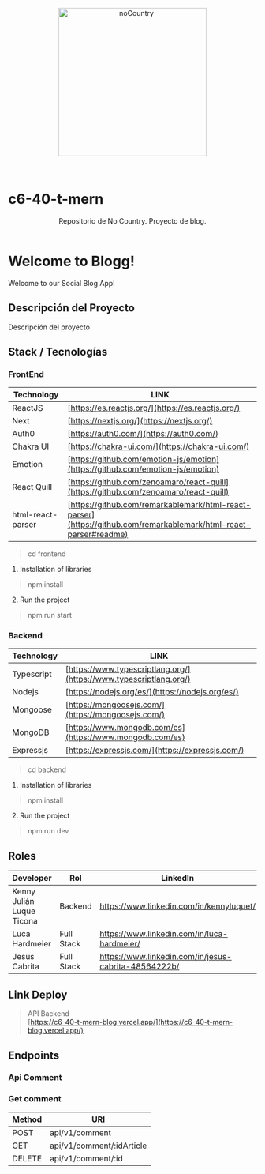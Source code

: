 <p align="center">
  <img src="https://user-images.githubusercontent.com/96850176/182723355-b0eaa185-c6be-408a-8cfb-46eb6e7c4ffc.png" width="300" alt="noCountry"/>
  </a>
</p>
<br />

# c6-40-t-mern
<header>Repositorio de No Country. Proyecto de blog.</header>

<h1>Welcome to Blogg!</h1>
<p>Welcome to our Social Blog App!</p>

## Descripción del Proyecto
<p>
  Descripción del proyecto
</p>

<!-- ## Installation
**Clone the Repository**
```
git clone https://github.com/No-Country/c6-40-t-mern
cd c6-40-t-mern
``` -->

## Stack / Tecnologías

<h3>FrontEnd</h3>

| Technology | LINK |
| ------ | ------ |
| ReactJS | [https://es.reactjs.org/](https://es.reactjs.org/) |
| Next | [https://nextjs.org/](https://nextjs.org/) |
| Auth0 | [https://auth0.com/](https://auth0.com/) |
| Chakra UI | [https://chakra-ui.com/](https://chakra-ui.com/) |
| Emotion| [https://github.com/emotion-js/emotion](https://github.com/emotion-js/emotion) |
| React Quill | [https://github.com/zenoamaro/react-quill](https://github.com/zenoamaro/react-quill) |
| html-react-parser | [https://github.com/remarkablemark/html-react-parser](https://github.com/remarkablemark/html-react-parser#readme) |

> cd frontend

1) Installation of libraries
> npm install

2) Run the project
> npm run start

<h3>Backend</h3>

| Technology | LINK |
| ------ | ------ |
| Typescript | [https://www.typescriptlang.org/](https://www.typescriptlang.org/) |
| Nodejs | [https://nodejs.org/es/](https://nodejs.org/es/) |
| Mongoose | [https://mongoosejs.com/](https://mongoosejs.com/) |
| MongoDB | [https://www.mongodb.com/es](https://www.mongodb.com/es) |
| Expressjs | [https://expressjs.com/](https://expressjs.com/) |


> cd backend

1) Installation of libraries
> npm install

2) Run the project
> npm run dev

## Roles

| Developer | Rol | LinkedIn | GitHub |
| ------- | ------ | ------ | ------ |
| Kenny Julián Luque Ticona | Backend | https://www.linkedin.com/in/kennyluquet/ | https://github.com/Kenny2397 |
| Luca Hardmeier | Full Stack | https://www.linkedin.com/in/luca-hardmeier/ | https://github.com/lucaHardmeier |
| Jesus Cabrita | Full Stack |https://www.linkedin.com/in/jesus-cabrita-48564222b/ | https://github.com/jesuscabrita |


## Link Deploy 
> API Backend <br>
[https://c6-40-t-mern-blog.vercel.app/](https://c6-40-t-mern-blog.vercel.app/)

## Endpoints

<h3>Api Comment</h3>
<h3>Get comment</h3>
<table>
    <thead>
        <tr>
            <th>Method</th><th>URI</th>
        </tr>
    </thead>
    <tbody>
        <tr>
            <td>POST</td><td>api/v1/comment</td>
        </tr>
        <tr>
          <td>GET</td><td>api/v1/comment/:idArticle</td>
        </tr>
        <tr>
          <td>DELETE</td><td>api/v1/comment/:id</td>
        </tr>
    </tbody>
<table>
